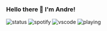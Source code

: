 ### Hello there 👋 I'm Andre!

![status](http://dev.andreyap.com/status/217963862245244928)
![spotify](http://dev.andreyap.com/spotify/217963862245244928)
![vscode](http://dev.andreyap.com/vscode/217963862245244928)
![playing](http://dev.andreyap.com/playing/217963862245244928)
<!--
**lightcoxa/lightcoxa** is a ✨ _special_ ✨ repository because its `README.md` (this file) appears on your GitHub profile.

Here are some ideas to get you started:

- 🔭 I’m currently working on ...
- 🌱 I’m currently learning ...
- 👯 I’m looking to collaborate on ...
- 🤔 I’m looking for help with ...
- 💬 Ask me about ...
- 📫 How to reach me: ...
- 😄 Pronouns: ...
- ⚡ Fun fact: ...
-->
